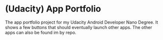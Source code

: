# (Udacity) App Portfolio
The app portfolio project for my Udacity Android Developer Nano Degree. It shows a few buttons that should eventually launch other apps. The other apps can also be found im by repo.
